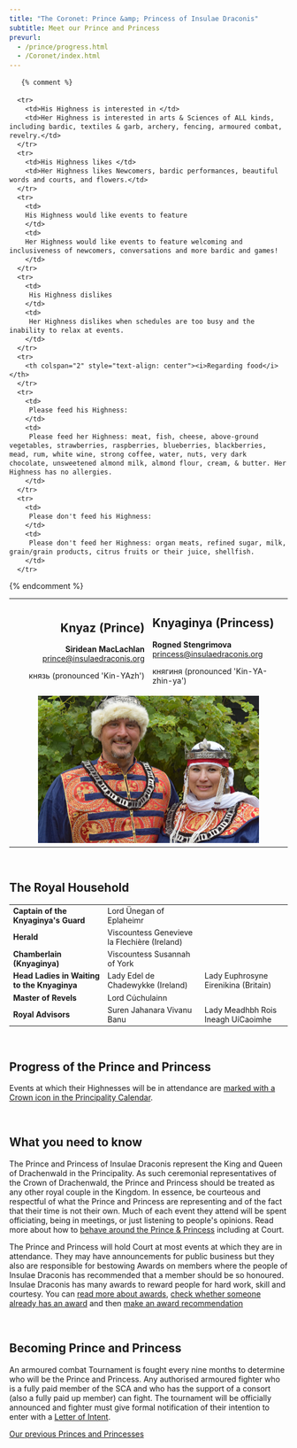 ```yaml
---
title: "The Coronet: Prince &amp; Princess of Insulae Draconis"
subtitle: Meet our Prince and Princess
prevurl:
  - /prince/progress.html
  - /Coronet/index.html
---
```


<table class="table table-striped">
    <tbody>
      <tr>
        <td width="50%" style="text-align: right">
          <h2>Knyaz (Prince)</h2>
          <strong>Siridean MacLachlan</strong><br>
          <a href="mailto:prince@insulaedraconis.org" >prince@insulaedraconis.org</a>
          <p>князь (pronounced 'Kin-YAzh')</p>
        </td>
        <td width="50%" style="text-align: left"><h2>Knyaginya (Princess)</h2>
            <strong>Rogned Stengrimova </strong><br>
          <a href="mailto:princess@insulaedraconis.org">princess@insulaedraconis.org</a> <br>
          <p>княгиня (pronounced 'Kin-YA-zhin-ya')</p>
          </td>
      </tr>
      <tr>
        <td colspan="2" style="text-align: center">
          <img width="400" src="/coronet/images/siridean-rogned.jpg" class="rounded shadow m-3" alt="Prince and Princess of Insulae Draconis"><br>
        </td>
      </tr>

       {% comment %}

      <tr>
        <td>His Highness is interested in </td>
        <td>Her Highness is interested in arts & Sciences of ALL kinds, including bardic, textiles & garb, archery, fencing, armoured combat, revelry.</td>
      </tr>
      <tr>
        <td>His Highness likes </td>
        <td>Her Highness likes Newcomers, bardic performances, beautiful words and courts, and flowers.</td>
      </tr>
      <tr>
        <td>
        His Highness would like events to feature 
        </td>
        <td>
        Her Highness would like events to feature welcoming and inclusiveness of newcomers, conversations and more bardic and games!
        </td>
      </tr>
      <tr>
        <td>
         His Highness dislikes 
        </td>
        <td>
         Her Highness dislikes when schedules are too busy and the inability to relax at events.
        </td>
      </tr>
      <tr>
        <th colspan="2" style="text-align: center"><i>Regarding food</i></th>
      </tr>
      <tr>
        <td>
         Please feed his Highness: 
        </td>
        <td>
         Please feed her Highness: meat, fish, cheese, above-ground vegetables, strawberries, raspberries, blueberries, blackberries, mead, rum, white wine, strong coffee, water, nuts, very dark chocolate, unsweetened almond milk, almond flour, cream, & butter. Her Highness has no allergies. 
        </td>
      </tr>
      <tr>
        <td>
         Please don't feed his Highness: 
        </td>
        <td>
         Please don't feed her Highness: organ meats, refined sugar, milk, grain/grain products, citrus fruits or their juice, shellfish.
        </td>
      </tr>

{% endcomment %}

  </tbody>
  </table>
  

  <br>
  <h2>The Royal Household</h2>
 <table width="500" cellspacing="0" cellpadding="2">
    <tbody>
      <tr>
        <td><strong>Captain of the Knyaginya's Guard</strong></td>
        <td>Lord Ünegan of Eplaheimr</td>
        <td></td>
      </tr>
      <tr>
        <td><strong>Herald</strong></td>
        <td>Viscountess Genevieve la Flechière (Ireland)</td>
        <td></td>
        </tr>
      <tr>
        <td><strong>Chamberlain (Knyaginya)</strong></td>
        <td>Viscountess Susannah of York</td>
        <td></td>
        </tr>
      <tr>
        <td><strong>Head Ladies in Waiting to the Knyaginya</strong></td>
        <td>Lady Edel de Chadewykke (Ireland)</td>
        <td>Lady Euphrosyne Eirenikina (Britain)</td>
      </tr>
      <tr>
        <td><strong>Master of Revels</strong></td>
        <td>Lord Cúchulainn</td>
        <td></td>
      </tr>
       <tr>
        <td><strong>Royal Advisors</strong></td>
        <td>Suren Jahanara Vivanu Banu</td>
        <td>Lady Meadhbh Rois Ineagh UíCaoimhe</td>
      </tr>
      </tbody>
  </table>


<br />

<div id="mainContent">

  <h2><a name="progress"></a>Progress of the Prince and Princess</h2>

  <p>
  Events at which their Highnesses will be in attendance are <a href="{% link events/index.html %}">marked with a Crown icon in the Principality Calendar</a>.
  </p>

  <br />

  <h2>What you need to know</h2>

  <p>The Prince and Princess of Insulae Draconis represent the King and Queen of Drachenwald in the Principality. As such ceremonial representatives of the Crown of Drachenwald, the Prince and Princess should be treated as any other royal couple in the Kingdom. In essence, be courteous and respectful of what the Prince and Princess are representing and of the fact that their time is not their own. Much of each event they attend will be spent officiating, being in meetings, or just listening to people's opinions. Read more about how to <a href="{% link coronet/behaviour-around-royal-couple.md %}">behave around the Prince &amp; Princess</a> including at Court.</p>

  <p>The Prince and Princess will hold Court at most events at which they are in attendance. They may have announcements for public business but they also are responsible for bestowing Awards on members where the people of Insulae Draconis has recommended that a member should be so honoured. Insulae Draconis has many awards to reward people for hard work, skill and courtesy. You can <a href="{% link activities/heraldry/awards.md %}">read more about awards</a>, <a href="http://op.drachenwald.sca.org/"> check whether someone already has an award</a> and then <a href="{% link coronet/recommend.html %}">make an award recommendation</a></p>

  <br />

  <h2>Becoming Prince and Princess</h2>

  <p>An armoured combat Tournament is fought every nine months to determine who will be the Prince and Princess.  Any authorised armoured fighter who is a fully paid member of the SCA and who has the support of a consort (also a fully paid up member) can fight.  The tournament will be officially announced and fighter must give formal notification of their intention to enter with a  <a href="{% link coronet/coronet-tourney.md %}#submit-a-letter-of-intent">Letter of Intent</a>.</p>

  <p class="text-center"><a class="btn btn-primary" href="{% link coronet/past.md %}">Our previous Princes and Princesses</a></p>
                        

</div>
